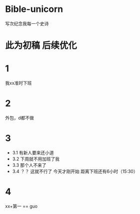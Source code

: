 # Bible-unicorn
写次纪念我每一个史诗

# 此为初稿 后续优化
# 1 
我xx准时下班

# 2
外包，d都不做

# 3

- 3.1 有新人要来还小道 
- 3.2 下周就不用加班了我
- 3.3 那个人不来了
- 3.4 ？？ 这就不行了  今天才刚开始 距离下班还有6小时（15:30）

# 4

xx+第一 == guo

